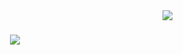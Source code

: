 <img align="right"  src="https://visitor-badge.laobi.icu/badge?page_id=amansuren.amansuren" />

<h1 align= "center">
  <img src = "https://readme-typing-svg.demolab.com?font=Fira+Code&pause=1000&width=435&duration=3000&lines=Hi+There!👋+;I'm+Aman+Suren"
</h1>



